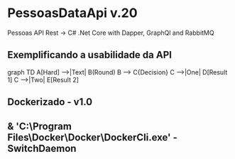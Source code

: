 # PessoasDataApi v.20
Pessoas API Rest -> C# .Net Core with Dapper, GraphQl and RabbitMQ
## Exemplificando a usabilidade da API
graph TD
A[Hard] -->|Text| B(Round)
B --> C{Decision}
C -->|One| D[Result 1]
C -->|Two| E[Result 2]
## Dockerizado - v1.0
## & 'C:\Program Files\Docker\Docker\DockerCli.exe' -SwitchDaemon
